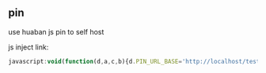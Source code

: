 ## pin
use huaban js pin to self host

js inject link:
```js
javascript:void(function(d,a,c,b){d.PIN_URL_BASE='http://localhost/test/pin';(b=a.createElement('script'),b.id='xx_script',b.setAttribute('charset','utf-8'),b.src=d.PIN_URL_BASE+'/widgets.js',a.body.appendChild(b))}(window,document,'localPin'));
```

